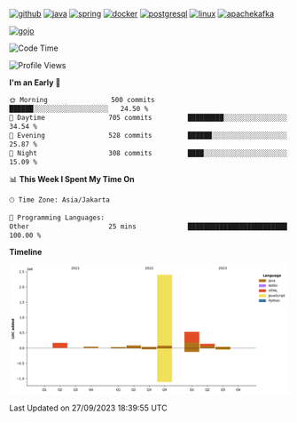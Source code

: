 <!-- [<img src='https://dev.karakun.com/assets/posts/2018-09-16-jc-java-article/3duke_suspects.jpg' alt='java'>](https://github.com/yeahbutstill) -->

[<img src='https://cdn.jsdelivr.net/npm/simple-icons@3.0.1/icons/github.svg' alt='github' height='40'>](https://github.com/yeahbutstill)  [<img src='https://cdn.jsdelivr.net/npm/simple-icons@3.0.1/icons/java.svg' alt='java' height='40'>](rahasia)  [<img src='https://cdn.jsdelivr.net/npm/simple-icons@3.0.1/icons/spring.svg' alt='spring' height='40'>](rahasia)  [<img src='https://cdn.jsdelivr.net/npm/simple-icons@3.0.1/icons/docker.svg' alt='docker' height='40'>](rahasia)  [<img src='https://cdn.jsdelivr.net/npm/simple-icons@3.0.1/icons/postgresql.svg' alt='postgresql' height='40'>](rahasia)  [<img src='https://cdn.jsdelivr.net/npm/simple-icons@3.0.1/icons/linux.svg' alt='linux' height='40'>](rahasia) [<img src='https://cdn.jsdelivr.net/npm/simple-icons@3.0.1/icons/apachekafka.svg' alt='apachekafka' height='40'>](rahasia)

[<img src='https://media.tenor.com/-8-KGI1eU8MAAAAd/jujutsu-kaisen-second-season.gif' alt='gojo'>](https://github.com/yeahbutstill)

<!--START_SECTION:waka-->
![Code Time](http://img.shields.io/badge/Code%20Time-2%2C244%20hrs%2056%20mins-blue)

![Profile Views](http://img.shields.io/badge/Profile%20Views-404-blue)

**I'm an Early 🐤** 

```text
🌞 Morning                500 commits         ██████░░░░░░░░░░░░░░░░░░░   24.50 % 
🌆 Daytime                705 commits         █████████░░░░░░░░░░░░░░░░   34.54 % 
🌃 Evening                528 commits         ██████░░░░░░░░░░░░░░░░░░░   25.87 % 
🌙 Night                  308 commits         ████░░░░░░░░░░░░░░░░░░░░░   15.09 % 
```


📊 **This Week I Spent My Time On** 

```text
🕑︎ Time Zone: Asia/Jakarta

💬 Programming Languages: 
Other                    25 mins             █████████████████████████   100.00 % 
```

**Timeline**

![Lines of Code chart](https://raw.githubusercontent.com/yeahbutstill/yeahbutstill/main/assets/bar_graph.png)


 Last Updated on 27/09/2023 18:39:55 UTC
<!--END_SECTION:waka-->
